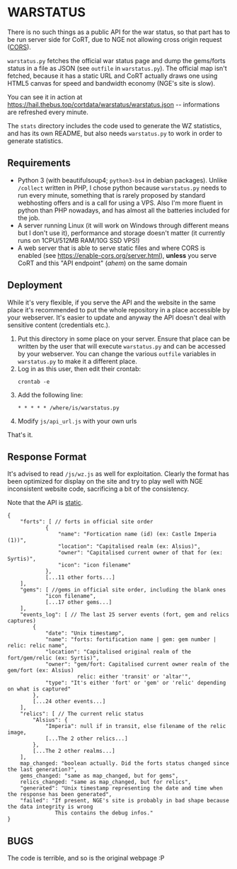 # WARSTATUS

There is no such things as a public API for the war status, so that part has to
be run server side for CoRT, due to NGE not allowing cross origin request
([CORS](https://developer.mozilla.org/en-US/docs/Web/HTTP/CORS)).

`warstatus.py` fetches the official war status page and dump the gems/forts
status in a file as JSON (see `outfile` in `warstatus.py`). The official map
isn't fetched, because it has a static URL and CoRT actually draws one using
HTML5 canvas for speed and bandwidth economy (NGE's site is slow).

You can see it in action at https://hail.thebus.top/cortdata/warstatus/warstatus.json --
informations are refreshed every minute.

The `stats` directory includes the code used to generate the WZ statistics, and
has its own README, but also needs `warstatus.py` to work in order to generate
statistics.

## Requirements

- Python 3 (with beautifulsoup4; `python3-bs4` in debian packages). Unlike
  `/collect` written in PHP, I chose python because `warstatus.py` needs to run
  every minute, something that is rarely proposed by standard webhosting offers
  and is a call for using a VPS. Also I'm more fluent in python than PHP
  nowadays, and has almost all the batteries included for the job.
- A server running Linux (it will work on Windows through different means but I
  don't use it), performance and storage doesn't matter (it currently runs on
  1CPU/512MB RAM/10G SSD VPS!)
- A web server that is able to serve static files and where CORS is enabled
  (see https://enable-cors.org/server.html), **unless** you serve CoRT and this
  "API endpoint" (*ahem*) on the same domain

## Deployment

While it's very flexible, if you serve the API and the website in the same
place it's recommended to put the whole repository in a place accessible by
your webserver. It's easier to update and anyway the API doesn't deal with
sensitive content (credentials etc.).

1. Put this directory in some place on your server. Ensure that place can be
   written by the user that will execute `warstatus.py` and can be accessed by
   your webserver. You can change the various `outfile` variables in
   `warstatus.py` to make it a different place.
2. Log in as this user, then edit their crontab:
	```
	crontab -e
	```
3. Add the following line:
	```
	* * * * * /where/is/warstatus.py
	```
4. Modify `js/api_url.js` with your own urls

That's it.

## Response Format

It's advised to read `/js/wz.js` as well for exploitation. Clearly the format has
been optimized for display on the site and try to play well with NGE inconsistent
website code, sacrificing a bit of the consistency.

Note that the API is [static](https://www.seancdavis.com/posts/lets-talk-about-static-apis/).

```
{
    "forts": [ // forts in official site order
            {
                "name": "Fortication name (id) (ex: Castle Imperia (1))",
                "location": "Capitalised realm (ex: Alsius)",
                "owner": "Capitalised current owner of that for (ex: Syrtis)",
                "icon": "icon filename"
            },
            [...11 other forts...]
    ],
    "gems": [ //gems in official site order, including the blank ones
            "icon filename",
            [...17 other gems...]
    ],
    "events_log": [ // The last 25 server events (fort, gem and relics captures)
        {
            "date": "Unix timestamp",
            "name": "forts: fortification name | gem: gem number | relic: relic name",
            "location": "Capitalised original realm of the fort/gem/relic (ex: Syrtis)",
            "owner": "gem/fort: Capitalised current owner realm of the gem/fort (ex: Alsius)
                      relic: either 'transit' or 'altar'",
            "type": "It's either 'fort' or 'gem' or 'relic' depending on what is captured"
        },
        [...24 other events...]
    ],
    "relics": [ // The current relic status
        "Alsius": {
            "Imperia": null if in transit, else filename of the relic image,
            [...The 2 other relics...]
        },
        [...The 2 other realms...]
    ],
    map_changed: "boolean actually. Did the forts status changed since the last generation?",
    gems_changed: "same as map_changed, but for gems",
    relics_changed: "same as map_changed, but for relics",
    "generated": "Unix timestamp representing the date and time when the response has been generated",
    "failed": "If present, NGE's site is probably in bad shape because the data integrity is wrong
               This contains the debug infos."
}
```

## BUGS

The code is terrible, and so is the original webpage :P
